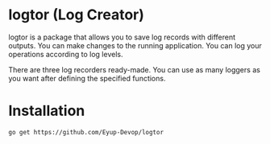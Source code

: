 # logtor (Log Creator)

logtor is a package that allows you to save log records with different outputs. You can make changes to the running application. You can log your operations according to log levels.

There are three log recorders ready-made. You can use as many loggers as you want after defining the specified functions.

# Installation

```sh
go get https://github.com/Eyup-Devop/logtor
```

